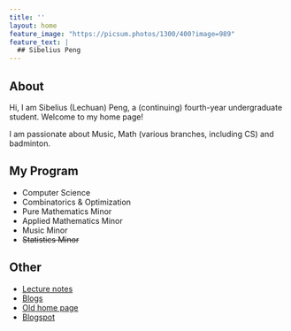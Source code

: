 ```yaml
---
title: ''
layout: home
feature_image: "https://picsum.photos/1300/400?image=989"
feature_text: |
  ## Sibelius Peng
---
```

## About
Hi, I am Sibelius (Lechuan) Peng, a (continuing) fourth-year undergraduate student. Welcome to my home page!

I am passionate about Music, Math (various branches, including CS) and badminton.

## My Program
- Computer Science  
- Combinatorics & Optimization
- Pure Mathematics Minor
- Applied Mathematics Minor
- Music Minor
- <s>Statistics Minor</s>

## Other
- [Lecture notes](https://notes.sibeliusp.com/)
- [Blogs](https://blog.sibeliusp.com/)
- [Old home page](old/)
- [Blogspot](https://sibeliuspeng.blogspot.com/)
